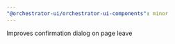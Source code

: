 ```yaml
---
"@orchestrator-ui/orchestrator-ui-components": minor
---
```


Improves confirmation dialog on page leave
